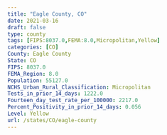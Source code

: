 ```yaml
---
title: "Eagle County, CO"
date: 2021-03-16
draft: false
type: county
tags: [FIPS:8037.0,FEMA:8.0,Micropolitan,Yellow]
categories: [CO]
County: Eagle County
State: CO
FIPS: 8037.0
FEMA_Region: 8.0
Population: 55127.0
NCHS_Urban_Rural_Classification: Micropolitan
Tests_in_prior_14_days: 1222.0
Fourteen_day_test_rate_per_100000: 2217.0
Percent_Positivity_in_prior_14_days: 0.056
Level: Yellow
url: /states/CO/eagle-county
---
```



